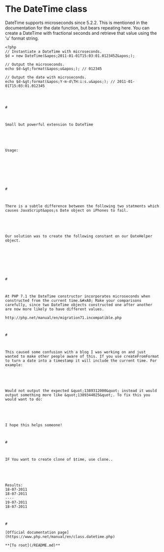 # The DateTime class





DateTime supports microseconds since 5.2.2. This is mentioned in the documentation for the date function, but bears repeating here. You can create a DateTime with fractional seconds and retrieve that value using the &apos;u&apos; format string.



```
<?php
// Instantiate a DateTime with microseconds.
$d = new DateTime(&apos;2011-01-01T15:03:01.012345Z&apos;);

// Output the microseconds.
echo $d-&gt;format(&apos;u&apos;); // 012345

// Output the date with microseconds.
echo $d-&gt;format(&apos;Y-m-d\TH:i:s.u&apos;); // 2011-01-01T15:03:01.012345


  

#



Small but powerful extension to DateTime



```
<?php

class Blar_DateTime extends DateTime {

&#xA0; &#xA0; /**
&#xA0; &#xA0;&#xA0; * Return Date in ISO8601 format
&#xA0; &#xA0;&#xA0; *
&#xA0; &#xA0;&#xA0; * @return String
&#xA0; &#xA0;&#xA0; */
&#xA0; &#xA0; public function __toString() {
&#xA0; &#xA0; &#xA0; &#xA0; return $this-&gt;format(&apos;Y-m-d H:i&apos;);
&#xA0; &#xA0; }

&#xA0; &#xA0; /**
&#xA0; &#xA0;&#xA0; * Return difference between $this and $now
&#xA0; &#xA0;&#xA0; *
&#xA0; &#xA0;&#xA0; * @param Datetime|String $now
&#xA0; &#xA0;&#xA0; * @return DateInterval
&#xA0; &#xA0;&#xA0; */
&#xA0; &#xA0; public function diff($now = &apos;NOW&apos;) {
&#xA0; &#xA0; &#xA0; &#xA0; if(!($now instanceOf DateTime)) {
&#xA0; &#xA0; &#xA0; &#xA0; &#xA0; &#xA0; $now = new DateTime($now);
&#xA0; &#xA0; &#xA0; &#xA0; }
&#xA0; &#xA0; &#xA0; &#xA0; return parent::diff($now);
&#xA0; &#xA0; }

&#xA0; &#xA0; /**
&#xA0; &#xA0;&#xA0; * Return Age in Years
&#xA0; &#xA0;&#xA0; *
&#xA0; &#xA0;&#xA0; * @param Datetime|String $now
&#xA0; &#xA0;&#xA0; * @return Integer
&#xA0; &#xA0;&#xA0; */
&#xA0; &#xA0; public function getAge($now = &apos;NOW&apos;) {
&#xA0; &#xA0; &#xA0; &#xA0; return $this-&gt;diff($now)-&gt;format(&apos;%y&apos;);
&#xA0; &#xA0; }

}

?>
```


Usage:



```
<?php

$birthday = new Blar_DateTime(&apos;1879-03-14&apos;);

// Example 1
echo $birthday;
// Result: 1879-03-14 00:00

// Example 2
echo &apos;&lt;p&gt;Albert Einstein would now be &apos;, $birthday-&gt;getAge(), &apos; years old.&lt;/p&gt;&apos;;
// Result: &lt;p&gt;Albert Einstein would now be 130 years old.&lt;/p&gt;

// Example 3
echo &apos;&lt;p&gt;Albert Einstein would now be &apos;, $birthday-&gt;diff()-&gt;format(&apos;%y Years, %m Months, %d Days&apos;), &apos; old.&lt;/p&gt;&apos;;
// Result: &lt;p&gt;Albert Einstein would now be 130 Years, 10 Months, 10 Days old.&lt;/p&gt;

// Example 4
echo &apos;&lt;p&gt;Albert Einstein was on 2010-10-10 &apos;, $birthday-&gt;getAge(&apos;2010-10-10&apos;), &apos; years old.&lt;/p&gt;&apos;;
// Result: &lt;p&gt;Albert Einstein was on 2010-10-10 131 years old.&lt;/p&gt;

?>
```



  

#



There is a subtle difference between the following two statments which causes JavaScript&apos;s Date object on iPhones to fail.



```
<?php
$objDateTime = new DateTime(&apos;NOW&apos;);
echo $objDateTime-&gt;format(&apos;c&apos;); // ISO8601 formated datetime
echo $objDateTime-&gt;format(DateTime::ISO8601); // Another way to get an ISO8601 formatted string

/**
On my local machine this results in: 

2013-03-01T16:15:09+01:00
2013-03-01T16:15:09+0100

Both of these strings are valid ISO8601 datetime strings, but the latter is not accepted by the constructor of JavaScript&apos;s date object on iPhone. (Possibly other browsers as well)
*/

?>
```


Our solution was to create the following constant on our DateHelper object.



```
<?php
class DateHelper
{
&#xA0; &#xA0; /**
&#xA0; &#xA0;&#xA0; * An ISO8601 format string for PHP&apos;s date functions that&apos;s compatible with JavaScript&apos;s Date&apos;s constructor method
&#xA0; &#xA0;&#xA0; * Example: 2013-04-12T16:40:00-04:00
&#xA0; &#xA0;&#xA0; * 
&#xA0; &#xA0;&#xA0; * PHP&apos;s ISO8601 constant doesn&apos;t add the colon to the timezone offset which is required for iPhone
&#xA0; &#xA0; **/
&#xA0; &#xA0; const ISO8601 = &apos;Y-m-d\TH:i:sP&apos;;
}
?>
```



  

#



At PHP 7.1 the DateTime constructor incorporates microseconds when constructed from the current time.&#xA0; Make your comparisons carefully, since two DateTime objects constructed one after another are now more likely to have different values.

http://php.net/manual/en/migration71.incompatible.php

  

#



This caused some confusion with a blog I was working on and just wanted to make other people aware of this. If you use createFromFormat to turn a date into a timestamp it will include the current time. For example:



```
<?php
$publishDate = DateTime::createFromFormat(&apos;m/d/Y&apos;, &apos;1/10/2014&apos;);
echo $publishDate-&gt;getTimestamp();
?>
```


Would not output the expected &quot;1389312000&quot; instead it would output something more like &quot;1389344025&quot;. To fix this you would want to do:



```
<?php
$publishDate = DateTime::createFromFormat(&apos;m/d/Y&apos;, &apos;1/10/2014&apos;);
$publishDate-&gt;setTime(0, 0, 0);
echo $publishDate-&gt;getTimestamp();
?>
```


I hope this helps someone!

  

#



IF You want to create clone of $time, use clone..



```
<?php
&#xA0; $now&#xA0;&#xA0; = new DateTime;
&#xA0; $clone = $now;&#xA0; &#xA0; &#xA0; &#xA0; //this doesnot clone so:
&#xA0; $clone-&gt;modify( &apos;-1 day&apos; );
 
&#xA0; echo $now-&gt;format( &apos;d-m-Y&apos; ), &quot;\n&quot;, $clone-&gt;format( &apos;d-m-Y&apos; );
&#xA0; echo &apos;----&apos;, &quot;\n&quot;;

&#xA0; // will print same.. if you want to clone make like this:
&#xA0; $now&#xA0;&#xA0; = new DateTime;
&#xA0; $clone = clone $now;&#xA0; &#xA0; 
&#xA0; $clone-&gt;modify( &apos;-1 day&apos; );
&#xA0; &#xA0; 
&#xA0; echo $now-&gt;format( &apos;d-m-Y&apos; ), &quot;\n&quot;, $clone-&gt;format( &apos;d-m-Y&apos; );
?>
```


Results:
18-07-2011
18-07-2011
----
19-07-2011
18-07-2011

  

#

[Official documentation page](https://www.php.net/manual/en/class.datetime.php)

**[To root](/README.md)**